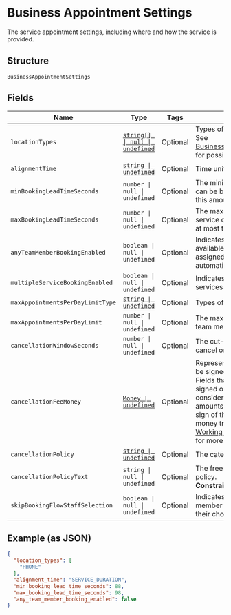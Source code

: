 <!-- Optimized: 2025-10-06 -->
<!-- RPM: 1.6.2.1.1.6.2.1_business-appointment-settings_20251006 -->
<!-- Session: E2E RPM DNA Application -->
<!-- AOM: RND (Reggie & Dro) -->
<!-- COI: TECHNOLOGY -->
<!-- RPM: HIGH -->
<!-- ACTION: BUILD -->

# Business Appointment Settings

The service appointment settings, including where and how the service is provided.

## Structure

`BusinessAppointmentSettings`

## Fields

| Name | Type | Tags | Description |
|  --- | --- | --- | --- |
| `locationTypes` | [`string[] \| null \| undefined`](../../doc/models/business-appointment-settings-booking-location-type.md) | Optional | Types of the location allowed for bookings.<br>See [BusinessAppointmentSettingsBookingLocationType](#type-businessappointmentsettingsbookinglocationtype) for possible values |
| `alignmentTime` | [`string \| undefined`](../../doc/models/business-appointment-settings-alignment-time.md) | Optional | Time units of a service duration for bookings. |
| `minBookingLeadTimeSeconds` | `number \| null \| undefined` | Optional | The minimum lead time in seconds before a service can be booked. A booking must be created at least this amount of time before its starting time. |
| `maxBookingLeadTimeSeconds` | `number \| null \| undefined` | Optional | The maximum lead time in seconds before a service can be booked. A booking must be created at most this amount of time before its starting time. |
| `anyTeamMemberBookingEnabled` | `boolean \| null \| undefined` | Optional | Indicates whether a customer can choose from all available time slots and have a staff member assigned<br>automatically (`true`) or not (`false`). |
| `multipleServiceBookingEnabled` | `boolean \| null \| undefined` | Optional | Indicates whether a customer can book multiple services in a single online booking. |
| `maxAppointmentsPerDayLimitType` | [`string \| undefined`](../../doc/models/business-appointment-settings-max-appointments-per-day-limit-type.md) | Optional | Types of daily appointment limits. |
| `maxAppointmentsPerDayLimit` | `number \| null \| undefined` | Optional | The maximum number of daily appointments per team member or per location. |
| `cancellationWindowSeconds` | `number \| null \| undefined` | Optional | The cut-off time in seconds for allowing clients to cancel or reschedule an appointment. |
| `cancellationFeeMoney` | [`Money \| undefined`](../../doc/models/money.md) | Optional | Represents an amount of money. `Money` fields can be signed or unsigned.<br>Fields that do not explicitly define whether they are signed or unsigned are<br>considered unsigned and can only hold positive amounts. For signed fields, the<br>sign of the value indicates the purpose of the money transfer. See<br>[Working with Monetary Amounts](https://developer.squareup.com/docs/build-basics/working-with-monetary-amounts)<br>for more information. |
| `cancellationPolicy` | [`string \| undefined`](../../doc/models/business-appointment-settings-cancellation-policy.md) | Optional | The category of the seller’s cancellation policy. |
| `cancellationPolicyText` | `string \| null \| undefined` | Optional | The free-form text of the seller's cancellation policy.<br>**Constraints**: *Maximum Length*: `65536` |
| `skipBookingFlowStaffSelection` | `boolean \| null \| undefined` | Optional | Indicates whether customers has an assigned staff member (`true`) or can select s staff member of their choice (`false`). |

## Example (as JSON)

```json
{
  "location_types": [
    "PHONE"
  ],
  "alignment_time": "SERVICE_DURATION",
  "min_booking_lead_time_seconds": 88,
  "max_booking_lead_time_seconds": 98,
  "any_team_member_booking_enabled": false
}
```
